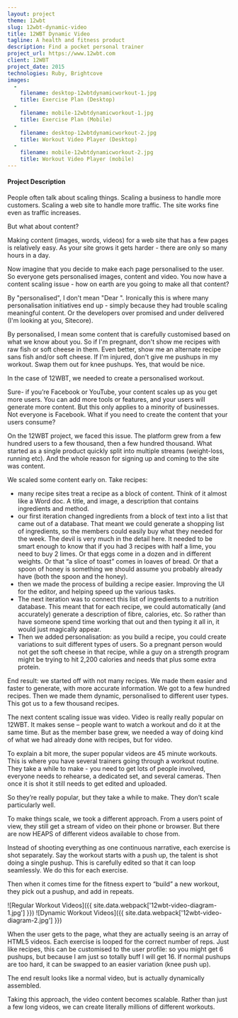 ```yaml
---
layout: project
theme: 12wbt
slug: 12wbt-dynamic-video
title: 12WBT Dynamic Video
tagline: A health and fitness product
description: Find a pocket personal trainer
project_url: https://www.12wbt.com
client: 12WBT
project_date: 2015
technologies: Ruby, Brightcove
images:
  -
    filename: desktop-12wbtdynamicworkout-1.jpg
    title: Exercise Plan (Desktop)
  -
    filename: mobile-12wbtdynamicworkout-1.jpg
    title: Exercise Plan (Mobile)
  -
    filename: desktop-12wbtdynamicworkout-2.jpg
    title: Workout Video Player (Desktop)
  -
    filename: mobile-12wbtdynamicworkout-2.jpg
    title: Workout Video Player (mobile)
---
```


#### Project Description

People often talk about scaling things. Scaling a business to handle more customers. Scaling a web site to handle more traffic. The site works fine even as traffic increases.

But what about content? 

Making content (images, words, videos) for a web site that has a few pages is relatively easy. As your site grows it gets harder - there are only so many hours in a day. 

Now imagine that you decide to make each page personalised to the user. So everyone gets personalised images, content and video. You now have a content scaling issue - how on earth are you going to make all that content?

By "personalised", I don't mean "Dear <FIRSTNAME>". Ironically this is where many personalisation initiatives end up - simply because they had trouble scaling meaningful content. Or the developers over promised and under delivered (I'm looking at you, Sitecore).

By personalised, I mean some content that is carefully customised based on what we know about you. So if I'm pregnant, don't show me recipes with raw fish or soft cheese in them. Even better, show me an alternate recipe sans fish and/or soft cheese. If I'm injured, don't give me pushups in my workout. Swap them out for knee pushups. Yes, that would be nice.





  In the case of 12WBT, we needed to create a personalised workout. 



Sure- if you’re Facebook or YouTube, your content scales up as you get more users. You can add more tools or features, and your users will generate more content. But this only applies to a minority of businesses. Not everyone is Facebook. What if you need to create the content that your users consume?

On the 12WBT project, we faced this issue. The platform grew from a few hundred users to a few thousand, then a few hundred thousand. What started as a single product quickly split into multiple streams (weight-loss, running etc). And the whole reason for signing up and coming to the site was content.

We scaled some content early on. Take recipes:
<ul>
 	<li>many recipe sites treat a recipe as a block of content. Think of it almost like a Word doc. A title, and image, a description that contains ingredients and method.</li>
 	<li>our first iteration changed ingredients from a block of text into a list that came out of a database. That meant we could generate a shopping list of ingredients, so the members could easily buy what they needed for the week. The devil is very much in the detail here. It needed to be smart enough to know that if you had 3 recipes with half a lime, you need to buy 2 limes. Or that eggs come in a dozen and in different weights. Or that “a slice of toast” comes in loaves of bread. Or that a spoon of honey is something we should assume you probably already have (both the spoon and the honey).</li>
 	<li>then we made the process of building a recipe easier. Improving the UI for the editor, and helping speed up the various tasks.</li>
 	<li>The next iteration was to connect this list of ingredients to a nutrition database. This meant that for each recipe, we could automatically (and accurately) generate a description of fibre, calories, etc. So rather than have someone spend time working that out and then typing it all in, it would just magically appear.</li>
 	<li>Then we added personalisation: as you build a recipe, you could create variations to suit different types of users. So a pregnant person would not get the soft cheese in that recipe, while a guy on a strength program might be trying to hit 2,200 calories and needs that plus some extra protein.</li>
</ul>
End result: we started off with not many recipes. We made them easier and faster to generate, with more accurate information. We got to a few hundred recipes. Then we made them dynamic, personalised to different user types. This got us to a few thousand recipes.

The next content scaling issue was video. Video is really really popular on 12WBT. It makes sense – people want to watch a workout and do it at the same time. But as the member base grew, we needed a way of doing kind of what we had already done with recipes, but for video.

To explain a bit more, the super popular videos are 45 minute workouts. This is where you have several trainers going through a workout routine. They take a while to make - you need to get lots of people involved, everyone needs to rehearse, a dedicated set, and several cameras. Then once it is shot it still needs to get edited and uploaded.

So they’re really popular, but they take a while to make. They don’t scale particularly well.

To make things scale, we took a different approach. From a users point of view, they still get a stream of video on their phone or browser. But there are now HEAPS of different videos available to chose from.

Instead of shooting everything as one continuous narrative, each exercise is shot separately. Say the workout starts with a push up, the talent is shot doing a single pushup. This is carefully edited so that it can loop seamlessly. We do this for each exercise.

Then when it comes time for the fitness expert to “build” a new workout, they pick out a pushup, and add in repeats.

![Regular Workout Videos]({{ site.data.webpack['12wbt-video-diagram-1.jpg'] }})
![Dynamic Workout Videos]({{ site.data.webpack['12wbt-video-diagram-2.jpg'] }})

When the user gets to the page, what they are actually seeing is an array of HTML5 videos. Each exercise is looped for the correct number of reps. Just like recipes, this can be customised to the user profile: so you might get 6 pushups, but because I am just so totally buff I will get 16. If normal pushups are too hard, it can be swapped to an easier variation (knee push up).

The end result looks like a normal video, but is actually dynamically assembled.

Taking this approach, the video content becomes scalable. Rather than just a few long videos, we can create literally millions of different workouts.